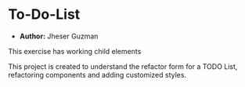 # To-Do-List

* **Author:** Jheser Guzman

This exercise has working child elements

This project is created to understand the refactor form for a TODO List, refactoring components and adding customized styles.
